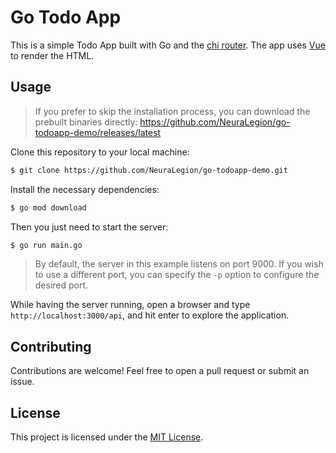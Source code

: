 # Go Todo App

This is a simple Todo App built with Go and the [chi router](https://github.com/go-chi/chi). The app uses [Vue](https://vuejs.org/) to render the HTML.

## Usage

> If you prefer to skip the installation process, you can download the prebuilt binaries directly: https://github.com/NeuraLegion/go-todoapp-demo/releases/latest

Clone this repository to your local machine:

```bash
$ git clone https://github.com/NeuraLegion/go-todoapp-demo.git
```

Install the necessary dependencies:

```bash
$ go mod download
```

Then you just need to start the server:

```bash
$ go run main.go
```

> By default, the server in this example listens on port 9000. If you wish to use a different port, you can specify the `-p` option to configure the desired port.

While having the server running, open a browser and type `http://localhost:3000/api`, and hit enter to explore the application.

## Contributing

Contributions are welcome! Feel free to open a pull request or submit an issue.

## License

This project is licensed under the [MIT License](./LICENSE).
